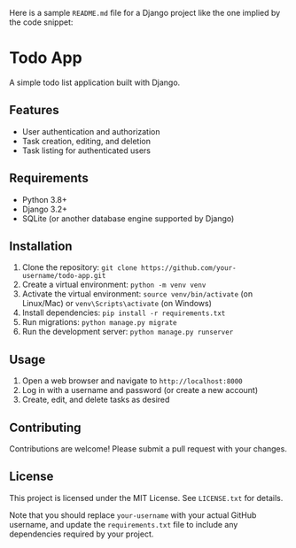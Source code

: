 

Here is a sample `README.md` file for a Django project like the one implied by the code snippet:

**Todo App**
================

A simple todo list application built with Django.

**Features**
------------

* User authentication and authorization
* Task creation, editing, and deletion
* Task listing for authenticated users

**Requirements**
---------------

* Python 3.8+
* Django 3.2+
* SQLite (or another database engine supported by Django)

**Installation**
---------------

1. Clone the repository: `git clone https://github.com/your-username/todo-app.git`
2. Create a virtual environment: `python -m venv venv`
3. Activate the virtual environment: `source venv/bin/activate` (on Linux/Mac) or `venv\Scripts\activate` (on Windows)
4. Install dependencies: `pip install -r requirements.txt`
5. Run migrations: `python manage.py migrate`
6. Run the development server: `python manage.py runserver`

**Usage**
-----

1. Open a web browser and navigate to `http://localhost:8000`
2. Log in with a username and password (or create a new account)
3. Create, edit, and delete tasks as desired

**Contributing**
------------

Contributions are welcome! Please submit a pull request with your changes.

**License**
-------

This project is licensed under the MIT License. See `LICENSE.txt` for details.

Note that you should replace `your-username` with your actual GitHub username, and update the `requirements.txt` file to include any dependencies required by your project.